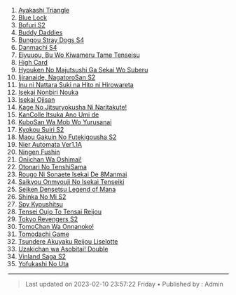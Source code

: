 <!-- Ini merupakan format bawaan khusus website kuhaku.id, mengubah format mungkin tidak dapat ditampilkan dengan baik pada website. -->

<!-- List anime -->
1. [Ayakashi Triangle](https://db.shirozone.workers.dev/0:/[1080P]%20ANIME%20ONGOING/[kuhaku.id]%20Ayakashi%20Triangle/ "Ayakashi Triangle")
2. [Blue Lock](https://db.shirozone.workers.dev/0:/[1080P]%20ANIME%20ONGOING/[kuhaku.id]%20Blue%20Lock/ "Blue Lock")
3. [Bofuri S2](https://db.shirozone.workers.dev/0:/[1080P]%20ANIME%20ONGOING/[kuhaku.id]%20Bofuri%20S2/ "Bofuri S2")
4. [Buddy Daddies](https://db.shirozone.workers.dev/0:/[1080P]%20ANIME%20ONGOING/[kuhaku.id]%20Buddy%20Daddies/ "Buddy Daddies")
5. [Bungou Stray Dogs S4](https://db.shirozone.workers.dev/0:/[1080P]%20ANIME%20ONGOING/[kuhaku.id]%20Bungou%20Stray%20Dogs%20S4/ "Bungou Stray Dogs S4")
6. [Danmachi S4](https://db.shirozone.workers.dev/0:/[1080P]%20ANIME%20ONGOING/[kuhaku.id]%20Danmachi%20S4/ "Danmachi S4")
7. [Eiyuuou, Bu Wo Kiwameru Tame Tenseisu](https://db.shirozone.workers.dev/0:/[1080P]%20ANIME%20ONGOING/[kuhaku.id]%20Eiyuuou,%20Bu%20Wo%20Kiwameru%20Tame%20Tenseisu/ "Eiyuuou, Bu Wo Kiwameru Tame Tenseisu")
8. [High Card](https://db.shirozone.workers.dev/0:/[1080P]%20ANIME%20ONGOING/[kuhaku.id]%20High%20Card/ "High Card")
9. [Hyouken No Majutsushi Ga Sekai Wo Suberu](https://db.shirozone.workers.dev/0:/[1080P]%20ANIME%20ONGOING/[kuhaku.id]%20Hyouken%20No%20Majutsushi%20Ga%20Sekai%20Wo%20Suberu/ "Hyouken No Majutsushi Ga Sekai Wo Suberu")
10. [Ijiranaide, NagatoroSan S2](https://db.shirozone.workers.dev/0:/[1080P]%20ANIME%20ONGOING/[kuhaku.id]%20Ijiranaide,%20Nagatoro-San%20S2/ "Ijiranaide, NagatoroSan S2")
11. [Inu ni Nattara Suki na Hito ni Hirowareta](https://db.shirozone.workers.dev/0:/[1080P]%20ANIME%20ONGOING/[kuhaku.id]%20Inu%20ni%20Nattara%20Suki%20na%20Hito%20ni%20Hirowareta/ "Inu ni Nattara Suki na Hito ni Hirowareta")
12. [Isekai Nonbiri Nouka](https://db.shirozone.workers.dev/0:/[1080P]%20ANIME%20ONGOING/[kuhaku.id]%20Isekai%20Nonbiri%20Nouka/ "Isekai Nonbiri Nouka")
13. [Isekai Ojisan](https://db.shirozone.workers.dev/0:/[1080P]%20ANIME%20ONGOING/[kuhaku.id]%20Isekai%20Ojisan/ "Isekai Ojisan")
14. [Kage No Jitsuryokusha Ni Naritakute!](https://db.shirozone.workers.dev/0:/[1080P]%20ANIME%20ONGOING/[kuhaku.id]%20Kage%20No%20Jitsuryokusha%20Ni%20Naritakute!/ "Kage No Jitsuryokusha Ni Naritakute!")
15. [KanColle Itsuka Ano Umi de](https://db.shirozone.workers.dev/0:/[1080P]%20ANIME%20ONGOING/[kuhaku.id]%20KanColle%20Itsuka%20Ano%20Umi%20de/ "KanColle Itsuka Ano Umi de")
16. [KuboSan Wa Mob Wo Yurusanai](https://db.shirozone.workers.dev/0:/[1080P]%20ANIME%20ONGOING/[kuhaku.id]%20Kubo-San%20Wa%20Mob%20Wo%20Yurusanai/ "KuboSan Wa Mob Wo Yurusanai")
17. [Kyokou Suiri S2](https://db.shirozone.workers.dev/0:/[1080P]%20ANIME%20ONGOING/[kuhaku.id]%20Kyokou%20Suiri%20S2/ "Kyokou Suiri S2")
18. [Maou Gakuin No Futekigousha S2](https://db.shirozone.workers.dev/0:/[1080P]%20ANIME%20ONGOING/[kuhaku.id]%20Maou%20Gakuin%20No%20Futekigousha%20S2/ "Maou Gakuin No Futekigousha S2")
19. [Nier Automata Ver1.1A](https://db.shirozone.workers.dev/0:/[1080P]%20ANIME%20ONGOING/[kuhaku.id]%20Nier%20Automata%20Ver1.1A/ "Nier Automata Ver1.1A")
20. [Ningen Fushin](https://db.shirozone.workers.dev/0:/[1080P]%20ANIME%20ONGOING/[kuhaku.id]%20Ningen%20Fushin%20No%20Boukensha-Tachi%20Ga%20Sekai%20O%20Sukuu%20You%20Desu/ "Ningen Fushin")
21. [Oniichan Wa Oshimai!](https://db.shirozone.workers.dev/0:/[1080P]%20ANIME%20ONGOING/[kuhaku.id]%20Oniichan%20Wa%20Oshimai!/ "Oniichan Wa Oshimai!")
22. [Otonari No TenshiSama](https://db.shirozone.workers.dev/0:/[1080P]%20ANIME%20ONGOING/[kuhaku.id]%20Otonari%20No%20Tenshi-Sama%20Ni%20Itsunomanika%20Dame%20Ningen%20Ni%20Sareteita%20Ken/ "Otonari No TenshiSama")
23. [Rougo Ni Sonaete Isekai De 8Manmai](https://db.shirozone.workers.dev/0:/[1080P]%20ANIME%20ONGOING/[kuhaku.id]%20Rougo%20Ni%20Sonaete%20Isekai%20De%208-Manmai%20No%20Kinka%20Wo%20Tamemasu/ "Rougo Ni Sonaete Isekai De 8Manmai")
24. [Saikyou Onmyouji No Isekai Tenseiki](https://db.shirozone.workers.dev/0:/[1080P]%20ANIME%20ONGOING/[kuhaku.id]%20Saikyou%20Onmyouji%20No%20Isekai%20Tenseiki/ "Saikyou Onmyouji No Isekai Tenseiki")
25. [Seiken Densetsu Legend of Mana](https://db.shirozone.workers.dev/0:/[1080P]%20ANIME%20ONGOING/[kuhaku.id]%20Seiken%20Densetsu%20Legend%20of%20Mana%20-%20The%20Teardrop%20Crystal/ "Seiken Densetsu Legend of Mana")
26. [Shinka No Mi S2](https://db.shirozone.workers.dev/0:/[1080P]%20ANIME%20ONGOING/[kuhaku.id]%20Shinka%20No%20Mi%20S2/ "Shinka No Mi S2")
27. [Spy Kyoushitsu](https://db.shirozone.workers.dev/0:/[1080P]%20ANIME%20ONGOING/[kuhaku.id]%20Spy%20Kyoushitsu/ "Spy Kyoushitsu")
29. [Tensei Oujo To Tensai Reijou](https://db.shirozone.workers.dev/0:/[1080P]%20ANIME%20ONGOING/[kuhaku.id]%20Tensei%20Oujo%20To%20Tensai%20Reijou%20No%20Mahou%20Kakumei/ "Tensei Oujo To Tensai Reijou")
30. [Tokyo Revengers S2](https://db.shirozone.workers.dev/0:/[1080P]%20ANIME%20ONGOING/[kuhaku.id]%20Tokyo%20Revengers/ "Tokyo Revengers S2")
31. [TomoChan Wa Onnanoko!](https://db.shirozone.workers.dev/0:/[1080P]%20ANIME%20ONGOING/[kuhaku.id]%20Tomo-Chan%20Wa%20Onnanoko!/ "TomoChan Wa Onnanoko!")
32. [Tomodachi Game](https://db.shirozone.workers.dev/0:/[1080P]%20ANIME%20ONGOING/[kuhaku.id]%20Tomodachi%20Game/ "Tomodachi Game")
33. [Tsundere Akuyaku Reijou Liselotte](https://db.shirozone.workers.dev/0:/[1080P]%20ANIME%20ONGOING/[kuhaku.id]%20Tsundere%20Akuyaku%20Reijou%20Liselotte%20to%20Jikkyou%20no%20Endou-kun%20to%20Kaisetsu%20no%20Kobayashi-san/ "Tsundere Akuyaku Reijou Liselotte")
34. [Uzakichan wa Asobitai! Double](https://db.shirozone.workers.dev/0:/[1080P]%20ANIME%20ONGOING/[kuhaku.id]%20Uzaki-chan%20wa%20Asobitai!%20Double/ "Uzakichan wa Asobitai! Double")
35. [Vinland Saga S2](https://db.shirozone.workers.dev/0:/[1080P]%20ANIME%20ONGOING/[kuhaku.id]%20Vinland%20Saga%20S2/ "Vinland Saga S2")
36. [Yofukashi No Uta](https://db.shirozone.workers.dev/0:/[1080P]%20ANIME%20ONGOING/[kuhaku.id]%20Yofukashi%20No%20Uta/ "Yofukashi No Uta")
<!-- Akhir dari List anime -->

------------

> Last updated on 2023-02-10 23:57:22 Friday &bull;
> Published by : Admin

<!-- Gunakan website berikut untuk mengedit markdown dengan mudah :) -->
<!-- https://markdown-editor.github.io/ -->
